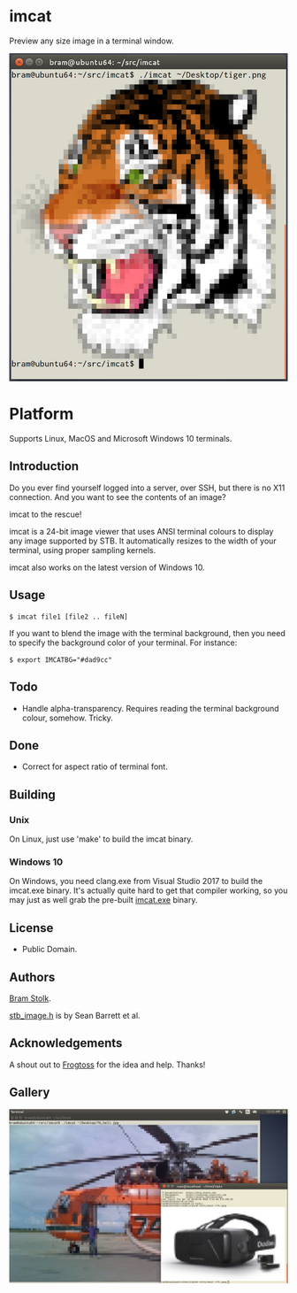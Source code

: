 # imcat

Preview any size image in a terminal window.


![imcat tiger](images/imcat_tiger.png "imcat tiger")

# Platform

Supports Linux, MacOS and Microsoft Windows 10 terminals.


## Introduction

Do you ever find yourself logged into a server, over SSH, but there is no X11 connection.
And you want to see the contents of an image?

imcat to the rescue!

imcat is a 24-bit image viewer that uses ANSI terminal colours to display any image supported by STB.
It automatically resizes to the width of your terminal, using proper sampling kernels.

imcat also works on the latest version of Windows 10.

## Usage

```
$ imcat file1 [file2 .. fileN]
```

If you want to blend the image with the terminal background, then you need to specify the background color of your terminal. For instance:

```
$ export IMCATBG="#dad9cc"
```

## Todo

* Handle alpha-transparency. Requires reading the terminal background colour, somehow. Tricky.

## Done

* Correct for aspect ratio of terminal font.

## Building

### Unix
On Linux, just use 'make' to build the imcat binary.

### Windows 10
On Windows, you need clang.exe from Visual Studio 2017 to build the imcat.exe binary. It's actually quite hard to get that compiler working, so you may just as well grab the pre-built <A HREF="https://stolk.org/imcat/imcat.exe">imcat.exe</A> binary.

## License

* Public Domain.

## Authors

[Bram Stolk](http://stolk.org).

[stb_image.h](http://nothings.org/stb_image.h) is by Sean Barrett et al.

## Acknowledgements

A shout out to [Frogtoss](http://github.com/mlabbe) for the idea and help. Thanks!

## Gallery

![Sample use](images/sampledesktop.png "Sample use.")

